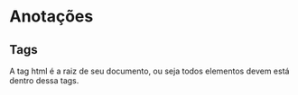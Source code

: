 # Anotações

## Tags

A tag html é a raiz de seu documento, ou seja todos elementos devem está dentro dessa tags. 
